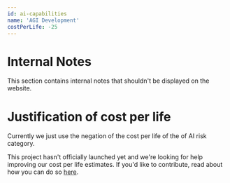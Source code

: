```yaml
---
id: ai-capabilities
name: 'AGI Development'
costPerLife: -25
---
```


# Internal Notes

This section contains internal notes that shouldn't be displayed on the website.

# Justification of cost per life

Currently we just use the negation of the cost per life of the of AI risk category.

This project hasn't officially launched yet and we're looking for help improving our cost per life estimates.
If you'd like to contribute, read about how you can do so [here](https://github.com/impactlist/impactlist/blob/master/CONTRIBUTING.md).
